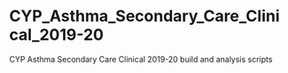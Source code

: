 # CYP_Asthma_Secondary_Care_Clinical_2019-20
CYP Asthma Secondary Care Clinical 2019-20 build and analysis scripts
